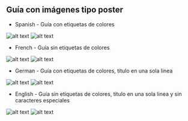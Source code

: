 ## <b>Guía con imágenes tipo poster</B>

- Spanish - Guía con etiquetas de colores

![alt text](https://raw.githubusercontent.com/davidmuma/EPG_dobleM/master/Images/Postercolor1.jpg)
![alt text](https://raw.githubusercontent.com/davidmuma/EPG_dobleM/master/Images/Postercolor2.jpg)

- French - Guía sin etiquetas de colores

![alt text](https://raw.githubusercontent.com/davidmuma/EPG_dobleM/master/Images/Poster1.jpg)
![alt text](https://raw.githubusercontent.com/davidmuma/EPG_dobleM/master/Images/Poster2.jpg)

- German - Guía con etiquetas de colores, título en una sola linea

![alt text](https://raw.githubusercontent.com/davidmuma/EPG_dobleM/master/Images/Postercolor11.jpg)
![alt text](https://raw.githubusercontent.com/davidmuma/EPG_dobleM/master/Images/Postercolor12.jpg)

- English - Guía sin etiquetas de colores, título en una sola linea y sin caracteres especiales

![alt text](https://raw.githubusercontent.com/davidmuma/EPG_dobleM/master/Images/Poster11.jpg)
![alt text](https://raw.githubusercontent.com/davidmuma/EPG_dobleM/master/Images/Poster12.jpg)
